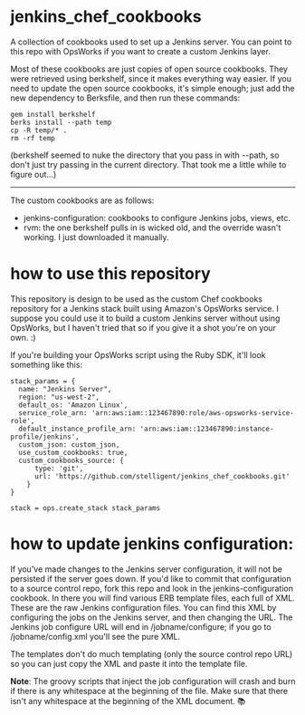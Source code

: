 jenkins_chef_cookbooks
======================

A collection of cookbooks used to set up a Jenkins server. You can point to this repo with OpsWorks if you want to create a custom Jenkins layer.

Most of these cookbooks are just copies of open source cookbooks. They were retrieved using berkshelf, since it makes everything way easier. If you need to update the open source cookbooks, it's simple enough; just add the new dependency to Berksfile, and then run these commands:

```
gem install berkshelf
berks install --path temp
cp -R temp/* .
rm -rf temp
```

(berkshelf seemed to nuke the directory that you pass in with --path, so don't just try passing in the current directory. That took me a little while to figure out...)

---

The custom cookbooks are as follows:
* jenkins-configuration: cookbooks to configure Jenkins jobs, views, etc.
* rvm: the one berkshelf pulls in is wicked old, and the override wasn't working. I just downloaded it manually.

how to use this repository
======================

This repository is design to be used as the custom Chef cookbooks repository for a Jenkins stack built using Amazon's OpsWorks service. I suppose you could use it to build a custom Jenkins server without using OpsWorks, but I haven't tried that so if you give it a shot you're on your own. :)

If you're building your OpsWorks script using the Ruby SDK, it'll look something like this:

    stack_params = {
      name: "Jenkins Server", 
      region: "us-west-2", 
      default_os: 'Amazon Linux',
      service_role_arn: 'arn:aws:iam::123467890:role/aws-opsworks-service-role', 
      default_instance_profile_arn: 'arn:aws:iam::123467890:instance-profile/jenkins',
      custom_json: custom_json,
      use_custom_cookbooks: true,
      custom_cookbooks_source: {
          type: 'git',
          url: 'https://github.com/stelligent/jenkins_chef_cookbooks.git'
        }
    }

    stack = ops.create_stack stack_params

how to update jenkins configuration:
====

If you've made changes to the Jenkins server configuration, it will not be persisted if the server goes down. If you'd like to commit that configuration to a source control repo, fork this repo and look in the jenkins-configuration cookbook. In there you will find various ERB template files, each full of XML. These are the raw Jenkins configuration files. You can find this XML by configuring the jobs on the Jenkins server, and then changing the URL. The Jenkins job configure URL will end in /jobname/configure; if you go to /jobname/config.xml you'll see the pure XML. 

The templates don't do much templating (only the source control repo URL) so you can just copy the XML and paste it into the template file.

**Note**: The groovy scripts that inject the job configuration will crash and burn if there is any whitespace at the beginning of the file. Make sure that there isn't any whitespace at the beginning of the XML document. 
:books: 
